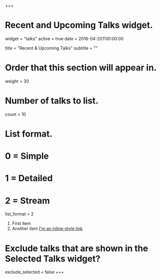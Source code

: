 +++
# Recent and Upcoming Talks widget.
widget = "talks"
active = true
date = 2016-04-20T00:00:00

title = "Recent & Upcoming Talks"
subtitle = ""

# Order that this section will appear in.
weight = 30

# Number of talks to list.
count = 10

# List format.
#   0 = Simple
#   1 = Detailed
#   2 = Stream
list_format = 2

1. First item
2. Another item
[I'm an inline-style link](https://www.google.com)
# Exclude talks that are shown in the Selected Talks widget?
exclude_selected = false
+++


